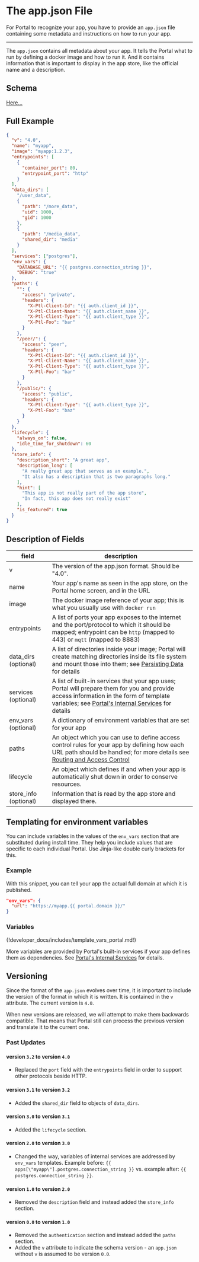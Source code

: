 # The app.json File

For Portal to recognize your app, you have to provide an `app.json` file containing some metadata and instructions on
how to run your app.

---

The `app.json` contains all metadata about your app.
It tells the Portal what to run by defining a docker image and how to run it.
And it contains information that is important to display in the app store,
like the official name and a description.

## Schema

[Here...](https://storageaccountportab0da.blob.core.windows.net/json-schema/0-21-0/schema_app_meta_1.0.json)

## Full Example

```json
{
  "v": "4.0",
  "name": "myapp",
  "image": "myapp:1.2.3",
  "entrypoints": [
    {
      "container_port": 80, 
      "entrypoint_port": "http"
    }
  ],
  "data_dirs": [
    "/user_data",
    {
      "path": "/more_data",
      "uid": 1000,
      "gid": 1000
    },
    {
      "path": "/media_data",
      "shared_dir": "media"
    }
  ],
  "services": ["postgres"],
  "env_vars": {
    "DATABASE_URL": "{{ postgres.connection_string }}",
    "DEBUG": "true"
  },
  "paths": {
    "": {
      "access": "private",
      "headers": {
        "X-Ptl-Client-Id": "{{ auth.client_id }}",
        "X-Ptl-Client-Name": "{{ auth.client_name }}",
        "X-Ptl-Client-Type": "{{ auth.client_type }}",
        "X-Ptl-Foo": "bar"
      }
    },
    "/peer/": {
      "access": "peer",
      "headers": {
        "X-Ptl-Client-Id": "{{ auth.client_id }}",
        "X-Ptl-Client-Name": "{{ auth.client_name }}",
        "X-Ptl-Client-Type": "{{ auth.client_type }}",
        "X-Ptl-Foo": "bar"
      }
    },
    "/public/": {
      "access": "public",
      "headers": {
        "X-Ptl-Client-Type": "{{ auth.client_type }}",
        "X-Ptl-Foo": "baz"
      }
    }
  },
  "lifecycle": {
    "always_on": false,
    "idle_time_for_shutdown": 60
  },
  "store_info": {
    "description_short": "A great app",
    "description_long": [
      "A really great app that serves as an example.",
      "It also has a description that is two paragraphs long."
    ],
    "hint": [
      "This app is not really part of the app store",
      "In fact, this app does not really exist"
    ],
    "is_featured": true
  }
}
```

## Description of Fields

| field                 | description                                                                                                                                                                                                           |
|-----------------------|-----------------------------------------------------------------------------------------------------------------------------------------------------------------------------------------------------------------------|
| v                     | The version of the app.json format. Should be "4.0".                                                                                                                                                                  |
| name                  | Your app's name as seen in the app store, on the Portal home screen, and in the URL                                                                                                                                   |
| image                 | The docker image reference of your app; this is what you usually use with `docker run`                                                                                                                                |
| entrypoints           | A list of ports your app exposes to the internet and the port/protocol to which it should be mapped; entrypoint can be `http` (mapped to 443) or `mqtt` (mapped to 8883)                                              |
| data_dirs (optional)  | A list of directories inside your image; Portal will create matching directories inside its file system and mount those into them; see [Persisting Data](persisting.md) for details                                   |
| services (optional)   | A list of built-in services that your app uses; Portal will prepare them for you and provide access information in the form of template variables; see [Portal's Internal Services](internal_services.md) for details |
| env_vars (optional)   | A dictionary of environment variables that are set for your app                                                                                                                                                       |
| paths                 | An object which you can use to define access control rules for your app by defining how each URL path should be handled; for more details see [Routing and Access Control](routing_and_ac.md)                         |
| lifecycle             | An object which defines if and when your app is automatically shut down in order to conserve resources.                                                                                                               |
| store_info (optional) | Information that is read by the app store and displayed there.                                                                                                                                                        |

## Templating for environment variables

You can include variables in the values of the `env_vars` section that are substituted during install time.
They help you include values that are specific to each individual Portal.
Use Jinja-like double curly brackets for this.

### Example

With this snippet, you can tell your app the actual full domain at which it is published.

```json
"env_vars": {
  "url": "https://myapp.{{ portal.domain }}/"
}
```

### Variables

{!developer_docs/includes/template_vars_portal.md!}

More variables are provided by Portal's built-in services if your app defines them as dependencies.
See [Portal's Internal Services](internal_services.md) for details.

## Versioning

Since the format of the `app.json` evolves over time,
it is important to include the version of the format in which it is written.
It is contained in the `v` attribute.
The current version is `4.0`.

When new versions are released, we will attempt to make them backwards compatible.
That means that Portal still can process the previous version
and translate it to the current one.

### Past Updates

#### version `3.2` to version `4.0`

* Replaced the `port` field with the `entrypoints` field in order to support other protocols beside HTTP.

#### version `3.1` to version `3.2`

* Added the `shared_dir` field to objects of `data_dirs`.

#### version `3.0` to version `3.1`

* Added the `lifecycle` section.

#### version `2.0` to version `3.0`

* Changed the way, variables of internal services are addressed by `env_vars` templates. Example before: `{{ apps[\"myapp\"].postgres.connection_string }}` vs. example after: `{{ postgres.connection_string }}`.

#### version `1.0` to version `2.0`

* Removed the `description` field and instead added the `store_info` section.

#### version `0.0` to version `1.0`

* Removed the `authentication` section and instead added the `paths` section.
* Added the `v` attribute to indicate the schema version - an `app.json` without `v` is assumed to be version `0.0`.

